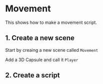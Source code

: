# Movement

This shows how to make a movement script.

## 1. Create a new scene

Start by creaing a new scene called `Movement`

Add a 3D Capsule and call it `Player`

## 2. Create a script 

